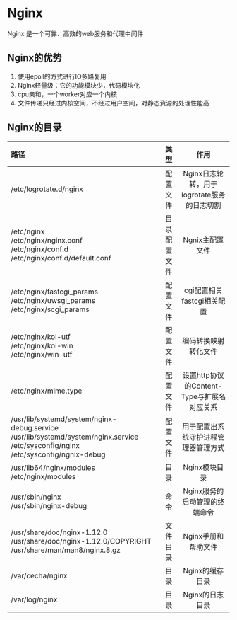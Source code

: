 # Nginx
Nginx 是一个可靠、高效的web服务和代理中间件

## Nginx的优势
1. 使用epoll的方式进行IO多路复用
2. Nginx轻量级：它的功能模块少，代码模块化
3. cpu亲和，一个worker对应一个内核
4. 文件传递只经过内核空间，不经过用户空间，对静态资源的处理性能高

## Nginx的目录

 路径 | 类型 | 作用 
:---|:---:|:---:
/etc/logrotate.d/nginx | 配置文件 | Nginx日志轮转，用于logrotate服务的日志切割
/etc/nginx  <br> /etc/nginx/nginx.conf  <br> /etc/nginx/conf.d <br> /etc/nginx/conf.d/default.conf |目录<br>配置文件|Ngnix主配置文件
/etc/nginx/fastcgi_params <br> /etc/nginx/uwsgi_params <br> /etc/nginx/scgi_params |配置文件|cgi配置相关 fastcgi相关配置
/etc/nginx/koi-utf <br> /etc/nginx/koi-win <br> /etc/nginx/win-utf |配置文件|编码转换映射转化文件
/etc/nginx/mime.type |配置文件|设置http协议的Content-Type与扩展名对应关系
/usr/lib/systemd/system/nginx-debug.service <bt> /usr/lib/systemd/system/nginx.service <br> /etc/sysconfig/nginx <br> /etc/sysconfig/ngnix-debug |配置文件|用于配置出系统守护进程管理器管理方式
/usr/lib64/nginx/modules <br> /etc/nginx/modules |目录| Nginx模块目录
/usr/sbin/nginx <br> /usr/sbin/nginx-debug |命令| Nginx服务的启动管理的终端命令
/usr/share/doc/nginx-1.12.0 <br> /usr/share/doc/nginx-1.12.0/COPYRIGHT <br> /usr/share/man/man8/nginx.8.gz |文件<br>目录|Nginx手册和帮助文件
/var/cecha/nginx |目录|Nginx的缓存目录
/var/log/nginx |目录| Nginx的日志目录
